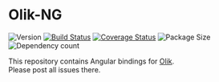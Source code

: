 # Olik-NG

![Version](https://img.shields.io/npm/v/olik-ng.svg)
[![Build Status](https://travis-ci.org/Memeplexx/olik.svg?branch=master)](https://travis-ci.org/Memeplexx/olik-ng.svg?branch=master)
[![Coverage Status](https://coveralls.io/repos/github/Memeplexx/Olik/badge.svg?branch=master)](https://coveralls.io/github/Memeplexx/Olik-NG?branch=master)
![Package Size](https://badgen.net/bundlephobia/minzip/olik-ng)
![Dependency count](https://badgen.net/bundlephobia/dependency-count/olik-ng)

This repository contains Angular bindings for [Olik](https://github.com/Memeplexx/Olik).  
Please post all issues there.